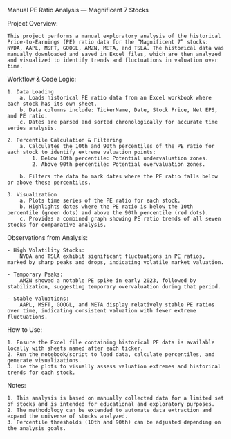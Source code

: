 Manual PE Ratio Analysis — Magnificent 7 Stocks

Project Overview: 

    This project performs a manual exploratory analysis of the historical Price-to-Earnings (PE) ratio data for the “Magnificent 7” stocks: NVDA, AAPL, MSFT, GOOGL, AMZN, META, and TSLA. The historical data was manually downloaded and saved in Excel files, which are then analyzed and visualized to identify trends and fluctuations in valuation over time.

Workflow & Code Logic: 

    1. Data Loading
        a. Loads historical PE ratio data from an Excel workbook where each stock has its own sheet.
        b. Data columns include: TickerName, Date, Stock Price, Net EPS, and PE ratio.
        c. Dates are parsed and sorted chronologically for accurate time series analysis.

    2. Percentile Calculation & Filtering
        a. Calculates the 10th and 90th percentiles of the PE ratio for each stock to identify extreme valuation points:
            1. Below 10th percentile: Potential undervaluation zones.
            2. Above 90th percentile: Potential overvaluation zones.

        b. Filters the data to mark dates where the PE ratio falls below or above these percentiles.

    3. Visualization
        a. Plots time series of the PE ratio for each stock.
        b. Highlights dates where the PE ratio is below the 10th percentile (green dots) and above the 90th percentile (red dots).
        c. Provides a combined graph showing PE ratio trends of all seven stocks for comparative analysis.



Observations from Analysis: 

    - High Volatility Stocks:
        NVDA and TSLA exhibit significant fluctuations in PE ratios, marked by sharp peaks and drops, indicating volatile market valuation.

    - Temporary Peaks:
        AMZN showed a notable PE spike in early 2023, followed by stabilization, suggesting temporary overvaluation during that period.

    - Stable Valuations:
        AAPL, MSFT, GOOGL, and META display relatively stable PE ratios over time, indicating consistent valuation with fewer extreme fluctuations.



How to Use:

    1. Ensure the Excel file containing historical PE data is available locally with sheets named after each ticker.
    2. Run the notebook/script to load data, calculate percentiles, and generate visualizations.
    3. Use the plots to visually assess valuation extremes and historical trends for each stock.



Notes:

    1. This analysis is based on manually collected data for a limited set of stocks and is intended for educational and exploratory purposes.
    2. The methodology can be extended to automate data extraction and expand the universe of stocks analyzed.
    3. Percentile thresholds (10th and 90th) can be adjusted depending on the analysis goals.